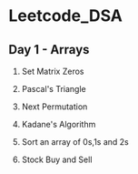 # Leetcode_DSA

## Day 1 - Arrays

1. Set Matrix Zeros

2. Pascal's Triangle

3. Next Permutation

4. Kadane's Algorithm

5. Sort an array of 0s,1s and 2s

6. Stock Buy and Sell
